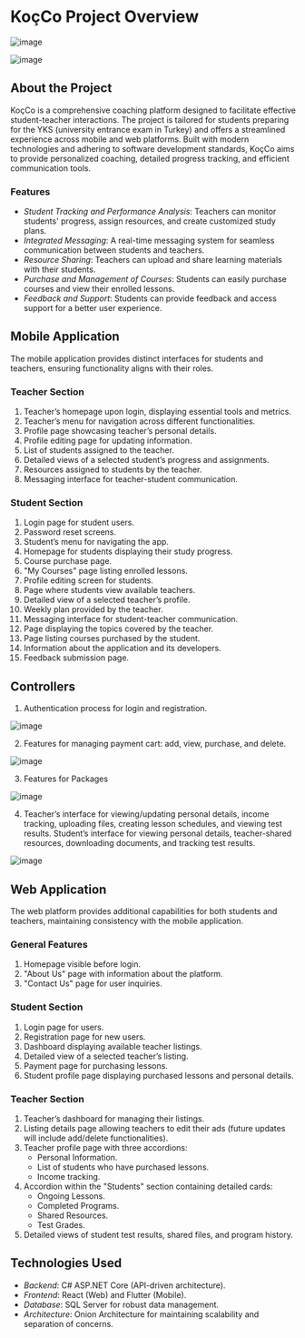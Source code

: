 # KoçCo Project Overview

![image](https://github.com/user-attachments/assets/8ebf250f-0b09-45ec-806a-e9587d8b9c39)

![image]()

## About the Project
KoçCo is a comprehensive coaching platform designed to facilitate effective student-teacher interactions. The project is tailored for students preparing for the YKS (university entrance exam in Turkey) and offers a streamlined experience across mobile and web platforms. Built with modern technologies and adhering to software development standards, KoçCo aims to provide personalized coaching, detailed progress tracking, and efficient communication tools.

### Features
- *Student Tracking and Performance Analysis*: Teachers can monitor students' progress, assign resources, and create customized study plans.
- *Integrated Messaging*: A real-time messaging system for seamless communication between students and teachers.
- *Resource Sharing*: Teachers can upload and share learning materials with their students.
- *Purchase and Management of Courses*: Students can easily purchase courses and view their enrolled lessons.
- *Feedback and Support*: Students can provide feedback and access support for a better user experience.

## Mobile Application
The mobile application provides distinct interfaces for students and teachers, ensuring functionality aligns with their roles.

### Teacher Section
1. Teacher’s homepage upon login, displaying essential tools and metrics.
2. Teacher’s menu for navigation across different functionalities.
3. Profile page showcasing teacher’s personal details.
4. Profile editing page for updating information.
5. List of students assigned to the teacher.
6. Detailed views of a selected student’s progress and assignments.
7. Resources assigned to students by the teacher.
8. Messaging interface for teacher-student communication.

### Student Section
1. Login page for student users.
2. Password reset screens.
3. Student’s menu for navigating the app.
4. Homepage for students displaying their study progress.
5. Course purchase page.
6. "My Courses" page listing enrolled lessons.
7. Profile editing screen for students.
8. Page where students view available teachers.
9. Detailed view of a selected teacher’s profile.
10. Weekly plan provided by the teacher.
11. Messaging interface for student-teacher communication.
12. Page displaying the topics covered by the teacher.
13. Page listing courses purchased by the student.
14. Information about the application and its developers.
15. Feedback submission page.

## Controllers
1. Authentication process for login and registration.

![image](https://github.com/user-attachments/assets/e22b7a63-3ebc-4413-b712-f0b1075239bf)



2. Features for managing payment cart: add, view, purchase, and delete.

![image](https://github.com/user-attachments/assets/4ff239c9-635a-40aa-b8b0-e708816c5183)


3. Features for Packages

![image](https://github.com/user-attachments/assets/1b144ad6-69d0-4e70-acb8-74a0794aef96)


4. Teacher’s interface for viewing/updating personal details, income tracking, uploading files, creating lesson schedules, and viewing test results.
 Student’s interface for viewing personal details, teacher-shared resources, downloading documents, and tracking test results.

![image](https://github.com/user-attachments/assets/58b59620-4ece-4cfd-97c5-7f5f8c1c0528)



## Web Application
The web platform provides additional capabilities for both students and teachers, maintaining consistency with the mobile application.

### General Features
1. Homepage visible before login.
2. "About Us" page with information about the platform.
3. "Contact Us" page for user inquiries.

### Student Section
1. Login page for users.
2. Registration page for new users.
3. Dashboard displaying available teacher listings.
4. Detailed view of a selected teacher’s listing.
5. Payment page for purchasing lessons.
6. Student profile page displaying purchased lessons and personal details.

### Teacher Section
1. Teacher’s dashboard for managing their listings.
2. Listing details page allowing teachers to edit their ads (future updates will include add/delete functionalities).
3. Teacher profile page with three accordions:
   - Personal Information.
   - List of students who have purchased lessons.
   - Income tracking.
4. Accordion within the "Students" section containing detailed cards:
   - Ongoing Lessons.
   - Completed Programs.
   - Shared Resources.
   - Test Grades.
5. Detailed views of student test results, shared files, and program history.

## Technologies Used
- *Backend*: C# ASP.NET Core (API-driven architecture).
- *Frontend*: React (Web) and Flutter (Mobile).
- *Database*: SQL Server for robust data management.
- *Architecture*: Onion Architecture for maintaining scalability and separation of concerns.
